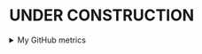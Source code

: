 # UNDER CONSTRUCTION

<details>
  <summary>My GitHub metrics</summary>
    <p align="center">
      <img src="/github-metrics.svg" alt="Metrics" width="400">
    </p>
</details>
